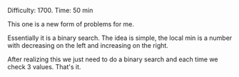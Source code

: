 Difficulty: 1700. Time: 50 min

This one is a new form of problems for me.

Essentially it is a binary search. The idea is simple, the local min is a number with decreasing
on the left and increasing on the right. 

After realizing this we just need to do a binary search and each time we check 3 values. That's it.

